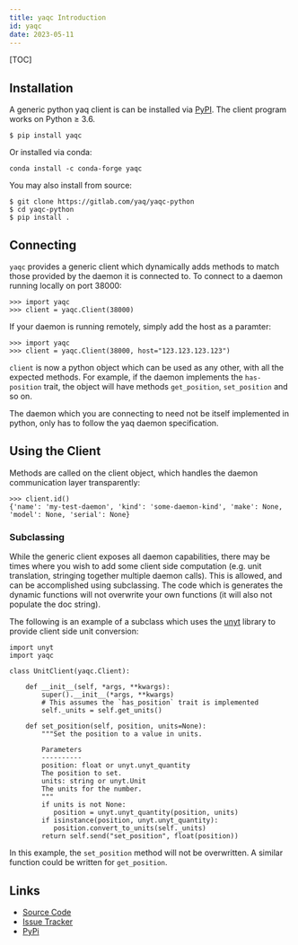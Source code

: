 ```yaml
---
title: yaqc Introduction
id: yaqc
date: 2023-05-11
---
```


[TOC]

Installation
------------

A generic python yaq client is can be installed via
[PyPI](https://pypi.org/project/yaqc/). The client program works on
Python ≥ 3.6.


    $ pip install yaqc

Or installed via conda:

    conda install -c conda-forge yaqc

You may also install from source:


    $ git clone https://gitlab.com/yaq/yaqc-python
    $ cd yaqc-python
    $ pip install .

Connecting
----------

`yaqc` provides a generic client which dynamically adds methods to match
those provided by the daemon it is connected to. To connect to a daemon
running locally on port 38000:


    >>> import yaqc
    >>> client = yaqc.Client(38000)

If your daemon is running remotely, simply add the host as a paramter:


    >>> import yaqc
    >>> client = yaqc.Client(38000, host="123.123.123.123")

`client` is now a python object which can be used as any other, with all
the expected methods. For example, if the daemon implements the
`has-position` trait, the object will have methods `get_position`,
`set_position` and so on.

The daemon which you are connecting to need not be itself implemented in
python, only has to follow the yaq daemon specification.

Using the Client
----------------

Methods are called on the client object, which handles the daemon
communication layer transparently:


    >>> client.id()
    {'name': 'my-test-daemon', 'kind': 'some-daemon-kind', 'make': None, 'model': None, 'serial': None}


### Subclassing

While the generic client exposes all daemon capabilities, there may be
times where you wish to add some client side computation (e.g. unit
translation, stringing together multiple daemon calls). This is allowed,
and can be accomplished using subclassing. The code which is generates
the dynamic functions will not overwrite your own functions (it will
also not populate the doc string).

The following is an example of a subclass which uses the
[unyt](https://unyt.readthedocs.io/en/stable/) library to provide client
side unit conversion:

```
import unyt
import yaqc

class UnitClient(yaqc.Client):

    def __init__(self, *args, **kwargs):
        super().__init__(*args, **kwargs)
        # This assumes the `has_position` trait is implemented
        self._units = self.get_units()

    def set_position(self, position, units=None):
        """Set the position to a value in units.

        Parameters
        ----------
        position: float or unyt.unyt_quantity
	    The position to set.
        units: string or unyt.Unit
	    The units for the number.
        """
        if units is not None:
           position = unyt.unyt_quantity(position, units)
        if isinstance(position, unyt.unyt_quantity):
           position.convert_to_units(self._units)
        return self.send("set_position", float(position))
```

In this example, the `set_position` method will not be overwritten. A
similar function could be written for `get_position`.

Links
-----

-   [Source Code](https://gitlab.com/yaq/yaqc-python)
-   [Issue Tracker](https://gitlab.com/yaq/yaqc-python)
-   [PyPi](https://pypi.org/project/yaqc/)
